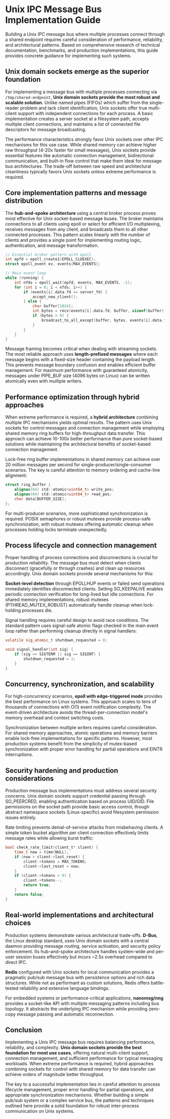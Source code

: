 # Unix IPC Message Bus Implementation Guide

Building a Unix IPC message bus where multiple processes connect through a shared endpoint requires careful consideration of performance, reliability, and architectural patterns. Based on comprehensive research of technical documentation, benchmarks, and production implementations, this guide provides concrete guidance for implementing such systems.

## Unix domain sockets emerge as the superior foundation

For implementing a message bus with multiple processes connecting via `/tmp/shared-endpoint`, **Unix domain sockets provide the most robust and scalable solution**. Unlike named pipes (FIFOs) which suffer from the single-reader problem and lack client identification, Unix sockets offer true multi-client support with independent connections for each process. A basic implementation creates a server socket at a filesystem path, accepts multiple client connections, and maintains a list of connected file descriptors for message broadcasting.

The performance characteristics strongly favor Unix sockets over other IPC mechanisms for this use case. While shared memory can achieve higher raw throughput (4-20x faster for small messages), Unix sockets provide essential features like automatic connection management, bidirectional communication, and built-in flow control that make them ideal for message bus architectures. The trade-off between raw speed and architectural cleanliness typically favors Unix sockets unless extreme performance is required.

## Core implementation patterns and message distribution

The **hub-and-spoke architecture** using a central broker process proves most effective for Unix socket-based message buses. The broker maintains connections to all clients using epoll or select for efficient I/O multiplexing, receives messages from any client, and broadcasts them to all other connected processes. This pattern scales linearly with the number of clients and provides a single point for implementing routing logic, authentication, and message transformation.

```c
// Essential broker pattern with epoll
int epfd = epoll_create1(EPOLL_CLOEXEC);
struct epoll_event ev, events[MAX_EVENTS];

// Main event loop
while (running) {
    int nfds = epoll_wait(epfd, events, MAX_EVENTS, -1);
    for (int i = 0; i < nfds; i++) {
        if (events[i].data.fd == server_fd) {
            accept_new_client();
        } else {
            char buffer[1024];
            int bytes = recv(events[i].data.fd, buffer, sizeof(buffer), 0);
            if (bytes > 0) {
                broadcast_to_all_except(buffer, bytes, events[i].data.fd);
            }
        }
    }
}
```

Message framing becomes critical when dealing with streaming sockets. The most reliable approach uses **length-prefixed messages** where each message begins with a fixed-size header containing the payload length. This prevents message boundary confusion and enables efficient buffer management. For maximum performance with guaranteed atomicity, messages under PIPE_BUF size (4096 bytes on Linux) can be written atomically even with multiple writers.

## Performance optimization through hybrid approaches

When extreme performance is required, a **hybrid architecture** combining multiple IPC mechanisms yields optimal results. The pattern uses Unix sockets for control messages and connection management while employing shared memory ring buffers for high-throughput data transfer. This approach can achieve 10-100x better performance than pure socket-based solutions while maintaining the architectural benefits of socket-based connection management.

Lock-free ring buffer implementations in shared memory can achieve over 20 million messages per second for single-producer/single-consumer scenarios. The key is careful attention to memory ordering and cache-line alignment:

```c
struct ring_buffer {
    alignas(64) std::atomic<uint64_t> write_pos;
    alignas(64) std::atomic<uint64_t> read_pos;
    char data[BUFFER_SIZE];
};
```

For multi-producer scenarios, more sophisticated synchronization is required. POSIX semaphores or robust mutexes provide process-safe synchronization, with robust mutexes offering automatic cleanup when processes holding locks terminate unexpectedly.

## Process lifecycle and connection management

Proper handling of process connections and disconnections is crucial for production reliability. The message bus must detect when clients disconnect (gracefully or through crashes) and clean up resources accordingly. Unix domain sockets provide several mechanisms for this:

**Socket-level detection** through EPOLLHUP events or failed send operations immediately identifies disconnected clients. Setting SO_KEEPALIVE enables periodic connection verification for long-lived but idle connections. For shared memory implementations, robust mutexes (PTHREAD_MUTEX_ROBUST) automatically handle cleanup when lock-holding processes die.

Signal handling requires careful design to avoid race conditions. The standard pattern uses signal-safe atomic flags checked in the main event loop rather than performing cleanup directly in signal handlers:

```c
volatile sig_atomic_t shutdown_requested = 0;

void signal_handler(int sig) {
    if (sig == SIGTERM || sig == SIGINT) {
        shutdown_requested = 1;
    }
}
```

## Concurrency, synchronization, and scalability

For high-concurrency scenarios, **epoll with edge-triggered mode** provides the best performance on Linux systems. This approach scales to tens of thousands of connections with O(1) event notification complexity. The event-driven architecture avoids the thread-per-connection model's memory overhead and context switching costs.

Synchronization between multiple writers requires careful consideration. For shared memory approaches, atomic operations and memory barriers enable lock-free implementations for specific patterns. However, most production systems benefit from the simplicity of mutex-based synchronization with proper error handling for partial operations and EINTR interruptions.

## Security hardening and production considerations

Production message bus implementations must address several security concerns. Unix domain sockets support credential passing through SO_PEERCRED, enabling authentication based on process UID/GID. File permissions on the socket path provide basic access control, though abstract namespace sockets (Linux-specific) avoid filesystem permission issues entirely.

Rate limiting prevents denial-of-service attacks from misbehaving clients. A simple token bucket algorithm per client connection effectively limits message rates while allowing burst traffic:

```c
bool check_rate_limit(client_t* client) {
    time_t now = time(NULL);
    if (now > client->last_reset) {
        client->tokens = MAX_TOKENS;
        client->last_reset = now;
    }
    if (client->tokens > 0) {
        client->tokens--;
        return true;
    }
    return false;
}
```

## Real-world implementations and architectural choices

Production systems demonstrate various architectural trade-offs. **D-Bus**, the Linux desktop standard, uses Unix domain sockets with a central daemon providing message routing, service activation, and security policy enforcement. Its hub-and-spoke architecture handles system-wide and per-user session buses effectively but incurs ~2.5x overhead compared to direct IPC.

**Redis** configured with Unix sockets for local communication provides a pragmatic pub/sub message bus with persistence options and rich data structures. While not as performant as custom solutions, Redis offers battle-tested reliability and extensive language bindings.

For embedded systems or performance-critical applications, **nanomsg/nng** provides a socket-like API with multiple messaging patterns including bus topology. It abstracts the underlying IPC mechanism while providing zero-copy message passing and automatic reconnection.

## Conclusion

Implementing a Unix IPC message bus requires balancing performance, reliability, and complexity. **Unix domain sockets provide the best foundation for most use cases**, offering natural multi-client support, connection management, and sufficient performance for typical messaging workloads. When extreme performance is required, hybrid approaches combining sockets for control with shared memory for data transfer can achieve orders of magnitude better throughput.

The key to a successful implementation lies in careful attention to process lifecycle management, proper error handling for partial operations, and appropriate synchronization mechanisms. Whether building a simple pub/sub system or a complex service bus, the patterns and techniques outlined here provide a solid foundation for robust inter-process communication on Unix systems.